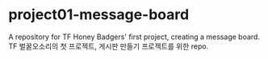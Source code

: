 # project01-message-board
A repository for TF Honey Badgers' first project, creating a message board. <br/>
TF 벌꿀오소리의 첫 프로젝트, 게시판 만들기 프로젝트를 위한 repo.
